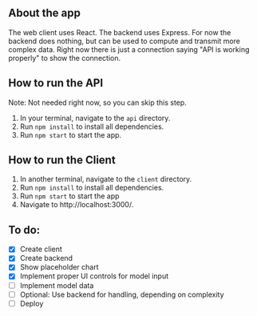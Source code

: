## About the app
The web client uses React. The backend uses Express. For now the backend does nothing, but can be used to compute and transmit more complex data. Right now there is just a connection saying "API is working properly" to show the connection.

## How to run the API
Note: Not needed right now, so you can skip this step.
1. In your terminal, navigate to the `api` directory.
2. Run `npm install` to install all dependencies.
3. Run `npm start` to start the app.

## How to run the Client
1. In another terminal, navigate to the `client` directory.
2. Run `npm install` to install all dependencies.
3. Run `npm start` to start the app
4. Navigate to http://localhost:3000/.

## To do:
- [x] Create client
- [x] Create backend
- [x] Show placeholder chart
- [x] Implement proper UI controls for model input
- [ ] Implement model data
- [ ] Optional: Use backend for handling, depending on complexity
- [ ] Deploy